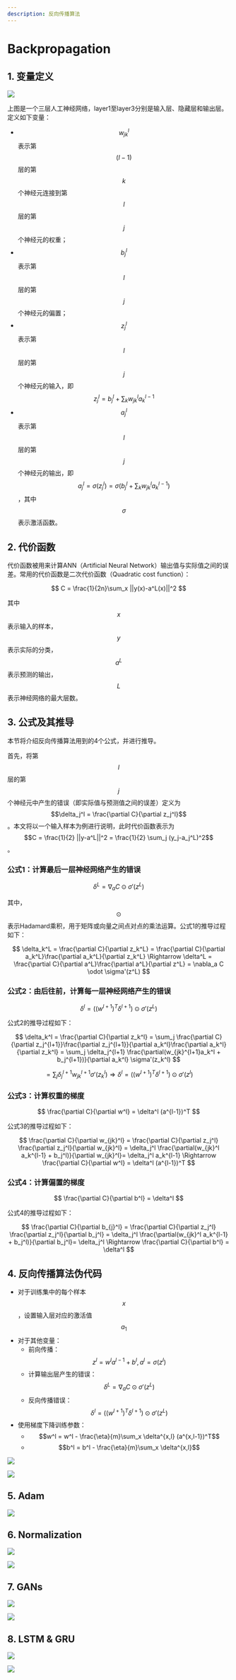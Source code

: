 ```yaml
---
description: 反向传播算法
---
```


# Backpropagation

## 1. 变量定义

![](../../.gitbook/assets/image%20%28154%29.png)

上图是一个三层人工神经网络，layer1至layer3分别是输入层、隐藏层和输出层。定义如下变量：

* $$w_{jk}^l$$表示第$$(l-1)$$层的第$$k$$个神经元连接到第$$l$$层的第$$j$$个神经元的权重；
* $$b_j^l$$表示第$$l$$层的第$$j$$个神经元的偏置；
* $$z_j^l$$表示第$$l$$层的第$$j$$个神经元的输入，即$$z_j^l = b_j^l + \sum_k w_{jk}^l a_k^{l-1}$$
* $$a_j^l$$表示第$$l$$层的第$$j$$个神经元的输出，即$$a_j^l = \sigma(z_j^l) = \sigma(b_j^l + \sum_k w_{jk}^l a_k^{l-1})$$，其中$$\sigma$$表示激活函数。

## 2. 代价函数

代价函数被用来计算ANN（Artificial Neural Network）输出值与实际值之间的误差。常用的代价函数是二次代价函数（Quadratic cost function）：

$$
C = \frac{1}{2n}\sum_x ||y(x)-a^L(x)||^2
$$

其中$$x$$表示输入的样本，$$y$$表示实际的分类，$$a^L$$表示预测的输出，$$L$$表示神经网络的最大层数。

## 3. 公式及其推导

本节将介绍反向传播算法用到的4个公式，并进行推导。

首先，将第$$l$$层的第$$j$$个神经元中产生的错误（即实际值与预测值之间的误差）定义为$$\delta_j^l = \frac{\partial C}{\partial z_j^l}$$。本文将以一个输入样本为例进行说明，此时代价函数表示为$$C = \frac{1}{2} ||y-a^L||^2 = \frac{1}{2} \sum_j (y_j-a_j^L)^2$$。

### 公式1：计算最后一层神经网络产生的错误

$$
\delta^L = \nabla_a C \odot \sigma'(z^L)
$$

其中，$$\odot$$表示Hadamard乘积，用于矩阵或向量之间点对点的乘法运算。公式1的推导过程如下：

$$
\delta_k^L = \frac{\partial C}{\partial z_k^L} = \frac{\partial C}{\partial a_k^L}\frac{\partial a_k^L}{\partial z_k^L} \Rightarrow
\delta^L = \frac{\partial C}{\partial a^L}\frac{\partial a^L}{\partial z^L} = \nabla_a C \odot \sigma'(z^L)
$$

### 公式2：由后往前，计算每一层神经网络产生的错误

$$
\delta^l =((w^{l+1})^T\delta^{l+1}) \odot \sigma'(z^L)
$$

公式2的推导过程如下：

$$
\delta_k^l = \frac{\partial C}{\partial z_k^l} = \sum_j \frac{\partial C}{\partial z_j^{l+1}}\frac{\partial z_j^{l+1}}{\partial a_k^l}\frac{\partial a_k^l}{\partial z_k^l} = \sum_j \delta_j^{l+1} \frac{\partial(w_{jk}^{l+1}a_k^l + b_j^{l+1})}{\partial a_k^l} \sigma'(z_k^l)
$$

$$
= \sum_j \delta_j^{l+1} w_{jk}^{l+1} \sigma'(z_k^l) \Rightarrow \delta^l =((w^{l+1})^T\delta^{l+1}) \odot \sigma'(z^l)
$$

### 公式3：计算权重的梯度

$$
\frac{\partial C}{\partial w^l} = \delta^l (a^{l-1})^T
$$

公式3的推导过程如下：

$$
\frac{\partial C}{\partial w_{jk}^l} = \frac{\partial C}{\partial z_j^l} \frac{\partial z_j^l}{\partial w_{jk}^l} = 
\delta_j^l \frac{\partial(w_{jk}^l a_k^{l-1} + b_j^l)}{\partial w_{jk}^l}= \delta_j^l a_k^{l-1} \Rightarrow \frac{\partial C}{\partial w^l} = \delta^l (a^{l-1})^T
$$

### 公式4：计算偏置的梯度

$$
\frac{\partial C}{\partial b^l} = \delta^l
$$

公式4的推导过程如下：

$$
\frac{\partial C}{\partial b_{j}^l} = \frac{\partial C}{\partial z_j^l} \frac{\partial z_j^l}{\partial b_j^l} = 
\delta_j^l \frac{\partial(w_{jk}^l a_k^{l-1} + b_j^l)}{\partial b_j^l}= \delta_j^l \Rightarrow \frac{\partial C}{\partial b^l} = \delta^l
$$

## 4. 反向传播算法伪代码

* 对于训练集中的每个样本$$x$$，设置输入层对应的激活值$$a_1$$
* 对于其他变量：
  * 前向传播：$$z^l = w^l a^{l-1} + b^l , a^l = \sigma (z^l)$$
  * 计算输出层产生的错误：$$\delta^L = \nabla_a C \odot \sigma'(z^L)$$
  * 反向传播错误：$$\delta^l =((w^{l+1})^T\delta^{l+1}) \odot \sigma'(z^L)$$
* 使用梯度下降训练参数：
  * $$w^l = w^l - \frac{\eta}{m}\sum_x \delta^{x,l} (a^{x,l-1})^T$$
  * $$b^l = b^l - \frac{\eta}{m}\sum_x \delta^{x,l}$$

![](../../.gitbook/assets/image%20%28786%29.png)

![](../../.gitbook/assets/image%20%28803%29.png)

## 5. Adam

![](../../.gitbook/assets/image%20%28250%29.png)

## 6. Normalization

![](../../.gitbook/assets/image%20%28575%29.png)

![](../../.gitbook/assets/image%20%28263%29.png)

## 7. GANs

![](../../.gitbook/assets/image%20%28403%29.png)

![](../../.gitbook/assets/image%20%28365%29.png)

## 8. LSTM & GRU

![](../../.gitbook/assets/image%20%28584%29.png)

![](../../.gitbook/assets/image%20%28163%29.png)

 


